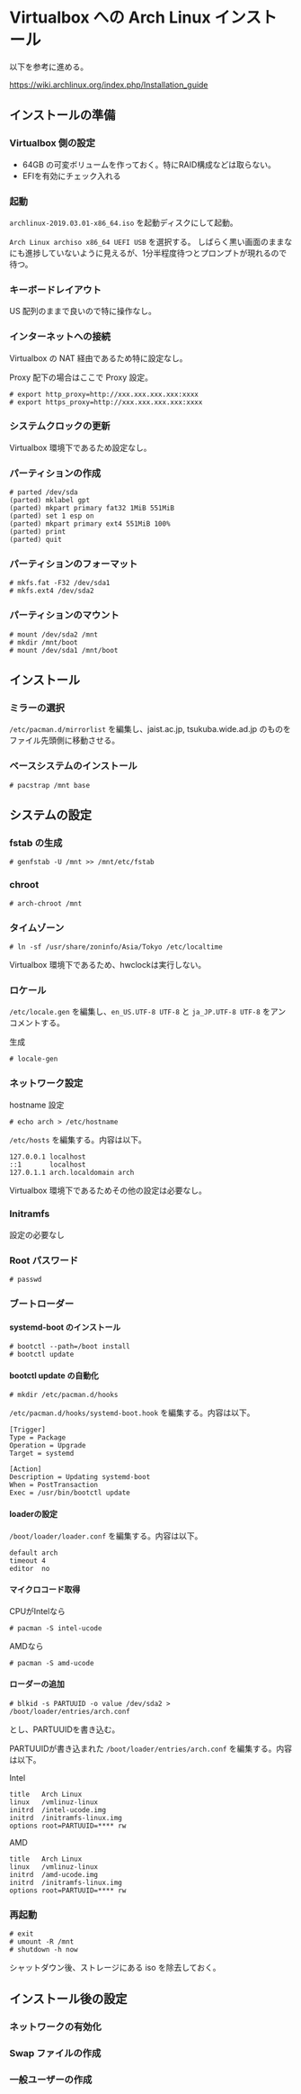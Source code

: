 # Virtualbox への Arch Linux インストール

以下を参考に進める。

https://wiki.archlinux.org/index.php/Installation_guide

## インストールの準備

### Virtualbox 側の設定

* 64GB の可変ボリュームを作っておく。特にRAID構成などは取らない。
* EFIを有効にチェック入れる

### 起動

`archlinux-2019.03.01-x86_64.iso` を起動ディスクにして起動。

`Arch Linux archiso x86_64 UEFI USB` を選択する。
しばらく黒い画面のままなにも進捗していないように見えるが、1分半程度待つとプロンプトが現れるので待つ。

### キーボードレイアウト

US 配列のままで良いので特に操作なし。

### インターネットへの接続

Virtualbox の NAT 経由であるため特に設定なし。

Proxy 配下の場合はここで Proxy 設定。

```
# export http_proxy=http://xxx.xxx.xxx.xxx:xxxx
# export https_proxy=http://xxx.xxx.xxx.xxx:xxxx
```

### システムクロックの更新

Virtualbox 環境下であるため設定なし。

### パーティションの作成

```
# parted /dev/sda
(parted) mklabel gpt
(parted) mkpart primary fat32 1MiB 551MiB
(parted) set 1 esp on
(parted) mkpart primary ext4 551MiB 100%
(parted) print
(parted) quit
```

### パーティションのフォーマット

```
# mkfs.fat -F32 /dev/sda1
# mkfs.ext4 /dev/sda2
```

### パーティションのマウント

```
# mount /dev/sda2 /mnt
# mkdir /mnt/boot
# mount /dev/sda1 /mnt/boot
```

## インストール

### ミラーの選択

`/etc/pacman.d/mirrorlist` を編集し、jaist.ac.jp, tsukuba.wide.ad.jp のものをファイル先頭側に移動させる。

### ベースシステムのインストール

```
# pacstrap /mnt base
```

## システムの設定

### fstab の生成

```
# genfstab -U /mnt >> /mnt/etc/fstab
```

### chroot

```
# arch-chroot /mnt
```

### タイムゾーン

```
# ln -sf /usr/share/zoninfo/Asia/Tokyo /etc/localtime
```

Virtualbox 環境下であるため、hwclockは実行しない。


### ロケール

`/etc/locale.gen` を編集し、`en_US.UTF-8 UTF-8` と `ja_JP.UTF-8 UTF-8` をアンコメントする。

生成
```
# locale-gen
```

### ネットワーク設定

hostname 設定

```
# echo arch > /etc/hostname
```

`/etc/hosts` を編集する。内容は以下。
```
127.0.0.1 localhost
::1       localhost
127.0.1.1 arch.localdomain arch
```

Virtualbox 環境下であるためその他の設定は必要なし。

### Initramfs

設定の必要なし

### Root パスワード

```
# passwd
```

### ブートローダー

#### systemd-boot のインストール

```
# bootctl --path=/boot install
# bootctl update
```

#### bootctl update の自動化

```
# mkdir /etc/pacman.d/hooks
```

`/etc/pacman.d/hooks/systemd-boot.hook` を編集する。内容は以下。
```
[Trigger]
Type = Package
Operation = Upgrade
Target = systemd

[Action]
Description = Updating systemd-boot
When = PostTransaction
Exec = /usr/bin/bootctl update
```

#### loaderの設定
`/boot/loader/loader.conf` を編集する。内容は以下。
```
default arch
timeout 4
editor  no
```

#### マイクロコード取得

CPUがIntelなら

```
# pacman -S intel-ucode
```

AMDなら
```
# pacman -S amd-ucode
```

#### ローダーの追加

```
# blkid -s PARTUUID -o value /dev/sda2 > /boot/loader/entries/arch.conf
```
とし、PARTUUIDを書き込む。

PARTUUIDが書き込まれた `/boot/loader/entries/arch.conf` を編集する。内容は以下。

Intel
```
title   Arch Linux
linux   /vmlinuz-linux
initrd  /intel-ucode.img
initrd  /initramfs-linux.img
options root=PARTUUID=**** rw
```

AMD
```
title   Arch Linux
linux   /vmlinuz-linux
initrd  /amd-ucode.img
initrd  /initramfs-linux.img
options root=PARTUUID=**** rw
```

### 再起動

```
# exit
# umount -R /mnt
# shutdown -h now
```

シャットダウン後、ストレージにある iso を除去しておく。

## インストール後の設定

### ネットワークの有効化

### Swap ファイルの作成

### 一般ユーザーの作成

